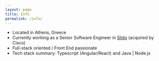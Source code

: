 ```yaml
---
layout: page
title: Info
permalink: /info/
---
```

<div id="info-wrapper">
<ul>
<li>Located in Athens, Greece</li>
<li>Currently working as a Senior Software Engineer in <a href="https://www.slido.com/">Slido</a> (acquired by Cisco)</li>
<li>Full-stack oriented / Front End passionate</li>
<li>Tech stack summary: Typescript (Angular/React) and Java | Node.js</li>
</ul>
</div>
